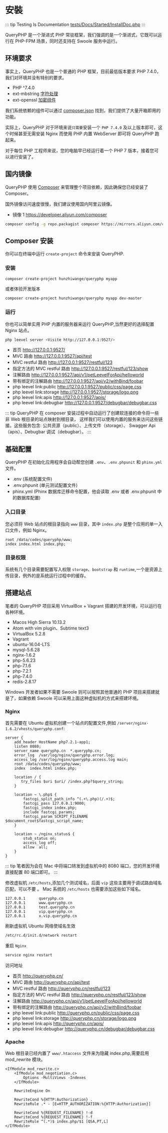 # 安裝

::: tip Testing Is Documentation
[tests/Docs/Started/InstallDoc.php](https://github.com/hunzhiwange/framework/blob/master/tests/Docs/Started/InstallDoc.php)
:::
    
QueryPHP 是一个渐进式 PHP 常驻框架，我们强调的是一个渐进式，它既可以运行在 PHP-FPM 场景，同时还支持在 Swoole 服务中运行。

## 环境要求

事实上，QueryPHP 也是一个普通的 PHP 框架，目前最低版本要求 PHP 7.4.0，我们对环境并没有特别的要求。

 * PHP ^7.4.0
 * ext-mbstring [字符处理](https://github.com/hunzhiwange/framework/blob/master/src/Leevel/Support/Str.php)
 * ext-openssl [加密组件](https://github.com/hunzhiwange/framework/blob/master/src/Leevel/Encryption/Encryption.php)

我们系统依赖的组件可以通过 [composer.json](https://github.com/hunzhiwange/queryphp/blob/master/composer.json) 找到，我们提供了大量开箱即用的功能。

实际上，QueryPHP 对于环境来说`只需要`安装一个 `PHP 7.4.0` 及以上版本即可，这个时候甚至无需安装 Nginx 而使用 PHP 内置 WebServer 即可将 QueryPHP 跑起来。

对于每位 PHP 工程师来说，您的电脑早已经运行着一个 PHP 7 版本，接着您可以进行安装了。


## 国内镜像

QueryPHP 使用 [Composer](https://developer.aliyun.com/composer) 来管理整个项目依赖，因此确保您已经安装了 Composer。

国外镜像访问速度很慢，我们建议使用国内阿里云镜像。

 * 镜像 1 <https://developer.aliyun.com/composer>

``` sh
composer config -g repo.packagist composer https://mirrors.aliyun.com/composer/
```


## Composer 安装

你可以在终端中运行 `create-project` 命令来安装 QueryPHP.

### 安装

``` sh
composer create-project hunzhiwange/queryphp myapp
```

或者体验开发版本

``` sh
composer create-project hunzhiwange/queryphp myapp dev-master
```

### 运行

你也可以简单实用 PHP 内置的服务器来运行 QueryPHP,当然更好的选择配置 Nginx 站点。

``` sh
php leevel server <Visite http://127.0.0.1:9527/>
```

* 首页 <http://127.0.0.1:9527/>
* MVC 路由 <http://127.0.0.1:9527/api/test>
* MVC restful 路由 http://127.0.0.1:9527/restful/123
* 指定方法的 MVC restful 路由 http://127.0.0.1:9527/restful/123/show
* 注解路由 http://127.0.0.1:9527/api/v1/petLeevelForApi/helloworld
* 带有绑定的注解路由 http://127.0.0.1:9527/api/v2/withBind/foobar
* php leevel link:public <http://127.0.0.1:9527/public/css/page.css>
* php leevel link:storage <http://127.0.0.1:9527/storage/logo.png>
* php leevel link:apis <http://127.0.0.1:9527/apis/>
* php leevel link:debugbar <http://127.0.0.1:9527/debugbar/debugbar.css>

::: tip
QueryPHP 在 composer 安装过程中自动运行了创建软连接的命令将一些非 Web 根目录的站点映射到根目录，
这样我们可以使用内置的服务来访问这些链接。这些服务包含: 公共资源（public）、上传文件（storage）、
Swagger Api（apis）、Debugbar 调试（debugbar）。
:::


## 基础配置

QueryPHP 在初始化应用程序会自动帮您创建 `.env`、`.env.phpunit` 和 `phinx.yml` 文件。

 * .env (系统配置文件)
 * .env.phpunit (单元测试配置文件)
 * phinx.yml (Phinx 数据库迁移命令配置，他会读取 .env 或者 .env.phpunit 中的数据库配置)

### 入口目录

您必须将 Web 站点的根目录指向 `www` 目录，其中 `index.php` 是整个应用的单一入口文件，例如 Nginx。

```
root /data/codes/queryphp/www;
index index.html index.php;
```

### 目录权限

系统有几个目录需要配置写入权限 `storage`、`bootstrap` 和 `runtime`,一个是资源上传目录，例外的是系统运行过程中的缓存。


## 搭建站点

笔者的 QueryPHP 项目采用 VirtualBox + Vagrant 搭建的开发环境，可以运行在各种环境。

  * Macos High Sierra 10.13.2
  * Atom with vim plugin、Subtime text3
  * VirtualBox 5.2.8
  * Vagrant
  * ubuntu-16.04-LTS
  * mysql-5.6.28
  * nginx-1.6.2
  * php-5.6.23
  * php-7.1.6
  * php-7.2.1
  * php-7.4.0
  * redis-2.8.17

Windows 开发者如果不需要 Swoole 则可以按照其他普通的 PHP 项目来搭建就是了，如果依赖 Swoole 可以采用上面这种虚拟机的方式来搭建环境。

### Nginx

首先需要在 Ubuntu 虚拟机创建一个站点的配置文件,例如 `/server/nginx-1.6.2/vhosts/queryphp.conf`:

```
server {
    add_header HostName php7.2.1-app1;
    listen 8080;
    server_name queryphp.cn  *.queryphp.cn;
    error_log  /var/log/nginx/queryphp.error.log;
    access_log /var/log/nginx/queryphp.access.log main;
    root /data/codes/queryphp/www;
    index  index.html index.php;

    location / {
       try_files $uri $uri/ /index.php?$query_string;
    }

    location ~ \.php$ {
        fastcgi_split_path_info ^(.+\.php)(/.+)$;
        fastcgi_pass 127.0.0.1:9000;
        fastcgi_index index.php;
        include fastcgi_params;
        fastcgi_param SCRIPT_FILENAME $document_root$fastcgi_script_name;
    }

    location ~ /nginx_status$ {
        stub_status on;
        access_log off;
        allow  all;
    }
}
```

::: tip
笔者因为会在 Mac 中将端口转发到虚拟机中的 8080 端口，您的开发环境直接配置 80 端口即可。
:::

修改虚拟机 `/etc/hosts`,添加几个测试域名，后面 `vip` 这些主要用于调试路由域名匹配，可以不要 。
Mac 系统的 `/etc/hosts` 也需要添加这些如下域名。

```
127.0.0.1      queryphp.cn
127.0.0.1      www.queryphp.cn
127.0.0.1      test.queryphp.cn
127.0.0.1      vip.queryphp.cn
127.0.0.1      x.vip.queryphp.cn
```

刷新虚拟机 Ubuntu 网络使域名生效

``` sh
/etc/rc.d/init.d/network restart
```

重启 `Nginx`

``` sh
service nginx restart
```

访问地址

* 首页 <http://queryphp.cn/>
* MVC 路由 <http://queryphp.cn/api/test>
* MVC restful 路由 http://queryphp.cn/restful/123
* 指定方法的 MVC restful 路由 http://queryphp.cn/restful/123/show
* 注解路由 http://queryphp.cn/api/v1/petLeevelForApi/helloworld
* 带有绑定的注解路由 http://queryphp.cn/api/v2/withBind/foobar
* php leevel link:public <http://queryphp.cn/public/css/page.css>
* php leevel link:storage <http://queryphp.cn/storage/logo.png>
* php leevel link:apis <http://queryphp.cn/apis/>
* php leevel link:debugbar <http://queryphp.cn/debugbar/debugbar.css>

### Apache

Web 根目录已经内置了 `www/.htaccess` 文件来为隐藏 index.php,需要启用 mod_rewrite 模块。

```
<IfModule mod_rewrite.c>
    <IfModule mod_negotiation.c>
        Options -MultiViews -Indexes
    </IfModule>

    RewriteEngine On

    RewriteCond %{HTTP:Authorization} .
    RewriteRule .* - [E=HTTP_AUTHORIZATION:%{HTTP:Authorization}]

    RewriteCond %{REQUEST_FILENAME} !-d
    RewriteCond %{REQUEST_FILENAME} !-f
    RewriteRule ^(.*)$ index.php/$1 [QSA,PT,L]
</IfModule>
```
